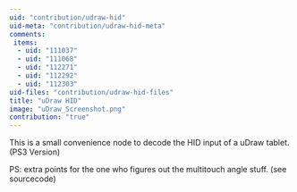 ```yaml
---
uid: "contribution/udraw-hid"
uid-meta: "contribution/udraw-hid-meta"
comments: 
 items: 
  - uid: "111037"
  - uid: "111068"
  - uid: "112271"
  - uid: "112292"
  - uid: "112303"
uid-files: "contribution/udraw-hid-files"
title: "uDraw HID"
image: "uDraw_Screenshot.png"
contribution: "true"
---
```


This is a small convenience node to decode the HID input of a uDraw tablet. (PS3 Version)

PS: extra points for the one who figures out the multitouch angle stuff. (see sourcecode)